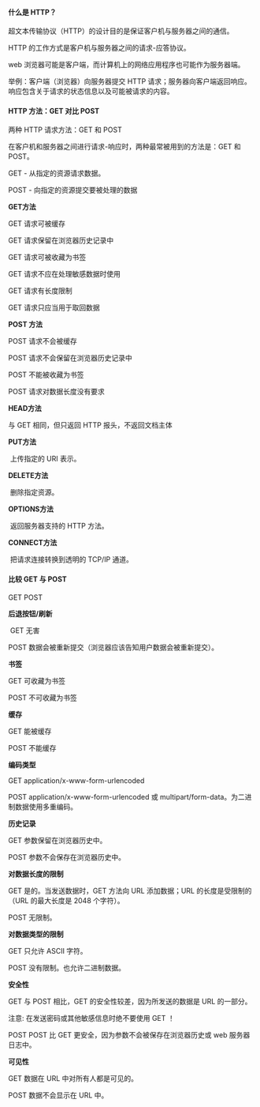 #### **什么是 HTTP？**

超文本传输协议（HTTP）的设计目的是保证客户机与服务器之间的通信。

HTTP 的工作方式是客户机与服务器之间的请求-应答协议。

web 浏览器可能是客户端，而计算机上的网络应用程序也可能作为服务器端。

举例：客户端（浏览器）向服务器提交 HTTP 请求；服务器向客户端返回响应。响应包含关于请求的状态信息以及可能被请求的内容。

#### **HTTP 方法：GET 对比 POST**

两种 HTTP 请求方法：GET 和 POST

在客户机和服务器之间进行请求-响应时，两种最常被用到的方法是：GET 和 POST。

GET - 从指定的资源请求数据。

POST - 向指定的资源提交要被处理的数据

**GET方法**

GET 请求可被缓存

GET 请求保留在浏览器历史记录中

GET 请求可被收藏为书签

GET 请求不应在处理敏感数据时使用

GET 请求有长度限制

GET 请求只应当用于取回数据

**POST 方法**

POST 请求不会被缓存

POST 请求不会保留在浏览器历史记录中

POST 不能被收藏为书签

POST 请求对数据长度没有要求

**HEAD方法**

与 GET 相同，但只返回 HTTP 报头，不返回文档主体

**PUT方法**

​	上传指定的 URI 表示。

**DELETE方法**

​	删除指定资源。

**OPTIONS方法**

​	返回服务器支持的 HTTP 方法。

**CONNECT方法**

​	把请求连接转换到透明的 TCP/IP 通道。

#### **比较 GET 与 POST**

 GET	POST

**后退按钮/刷新**

​	 GET 	无害	

POST	数据会被重新提交（浏览器应该告知用户数据会被重新提交）。

**书签**

GET		可收藏为书签

POST	不可收藏为书签

**缓存**

GET		能被缓存

POST	不能缓存

**编码类型**

GET		application/x-www-form-urlencoded		

POST	application/x-www-form-urlencoded 或 multipart/form-data。为二进制数据使用多重编码。

**历史记录**

GET		参数保留在浏览器历史中。

POST	参数不会保存在浏览器历史中。

**对数据长度的限制**	

GET		是的。当发送数据时，GET 方法向 URL 添加数据；URL 的长度是受限制的（URL 的最大长度是 2048 个字符）。

POST	无限制。

**对数据类型的限制**

GET		只允许 ASCII 字符。	

POST	没有限制。也允许二进制数据。

**安全性**	

GET		与 POST 相比，GET 的安全性较差，因为所发送的数据是 URL 的一部分。

注意: 在发送密码或其他敏感信息时绝不要使用 GET ！

POST	POST 比 GET 更安全，因为参数不会被保存在浏览器历史或 web 服务器日志中。

**可见性**

GET		数据在 URL 中对所有人都是可见的。

POST	数据不会显示在 URL 中。

